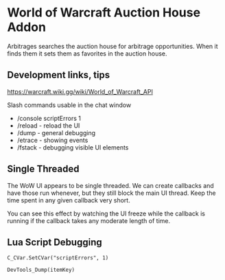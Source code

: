 # World of Warcraft Auction House Addon

Arbitrages searches the auction house for arbitrage opportunities. When it finds them it sets them as favorites in the auction house.

## Development links, tips

https://warcraft.wiki.gg/wiki/World_of_Warcraft_API

Slash commands usable in the chat window
* /console scriptErrors 1
* /reload - reload the UI
* /dump - general debugging
* /etrace - showing events
* /fstack - debugging visible UI elements

## Single Threaded

The WoW UI appears to be single threaded. We can create callbacks and have those
run whenever, but they still block the main UI thread. Keep the time spent in any
given callback very short.

You can see this effect by watching the UI freeze while the callback is running
if the callback takes any moderate length of time.

## Lua Script Debugging

`C_CVar.SetCVar("scriptErrors", 1)`

`DevTools_Dump(itemKey)`
